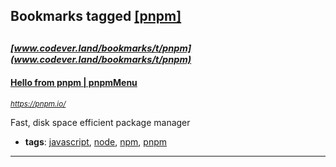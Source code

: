 ## Bookmarks tagged [[pnpm]](https://www.codever.land/search?q=[pnpm])

_<sup><sup>[www.codever.land/bookmarks/t/pnpm](www.codever.land/bookmarks/t/pnpm)</sup></sup>_
---
#### [Hello from pnpm | pnpmMenu](https://pnpm.io/)
_<sup>https://pnpm.io/</sup>_

Fast, disk space efficient package manager
* **tags**: [javascript](../tagged/javascript.md), [node](../tagged/node.md), [npm](../tagged/npm.md), [pnpm](../tagged/pnpm.md)
---
